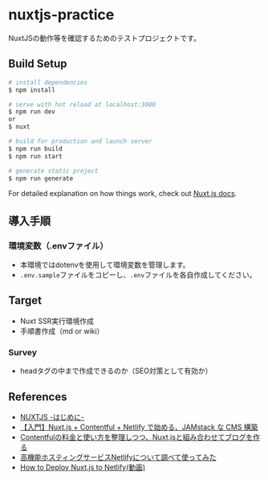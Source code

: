 # nuxtjs-practice

NuxtJSの動作等を確認するためのテストプロジェクトです。

## Build Setup

```bash
# install dependencies
$ npm install

# serve with hot reload at localhost:3000
$ npm run dev
or
$ nuxt

# build for production and launch server
$ npm run build
$ npm run start

# generate static project
$ npm run generate
```

For detailed explanation on how things work, check out [Nuxt.js docs](https://nuxtjs.org).

## 導入手順
### 環境変数（.envファイル）
- 本環境ではdotenvを使用して環境変数を管理します。
- `.env.sample`ファイルをコピーし、`.env`ファイルを各自作成してください。

## Target
- Nuxt SSR実行環境作成
- 手順書作成（md or wiki）

### Survey
- headタグの中まで作成できるのか（SEO対策として有効か）

## References
- [NUXTJS -はじめに-](https://ja.nuxtjs.org/guide)
- [【入門】Nuxt.js + Contentful + Netlify で始める、JAMstack な CMS 構築](https://qiita.com/isihigameKoudai/items/3e45ade7c438176a4cc9)
- [Contentfulの料金と使い方を整理しつつ、Nuxt.jsと組み合わせてブログを作る](https://qiita.com/nishinoshake/items/466db319ec485ebc7db8)
- [高機能ホスティングサービスNetlifyについて調べて使ってみた](https://qiita.com/TakahiRoyte/items/b7c4d1581df1a17a93fb)
- [How to Deploy Nuxt.js to Netlify(動画)](https://vueschool.io/lessons/how-to-deploy-nuxtjs-to-netlify?friend=nuxt)
